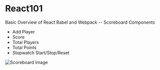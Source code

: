 # React101
Basic Overview of React Babel and Webpack -- Scoreboard Components

- Add Player
- Score
- Total Players
- Total Points
- Stopwatch Start/Stop/Reset

![Scoreboard Image](https://github.com/mthomps4/React101/Scoreboard.png?raw=true)
